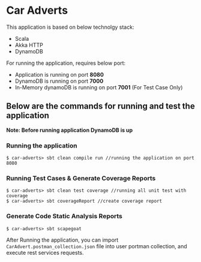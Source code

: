 # Car Adverts
This application is based on below technolgy stack:

- Scala
- Akka HTTP
- DynamoDB

For running the application, requires below port:

- Application is running on port **8080**
- DynamoDB is running on port **7000**
- In-Memory dynamoDB is running on port **7001** (For Test Case Only)

## Below are the commands for running and test the application

**Note: Before running application DynamoDB is up**

### Running the application
```
$ car-adverts> sbt clean compile run //running the application on port 8080
```

### Running Test Cases & Generate Coverage Reports

```
$ car-adverts> sbt clean test coverage //running all unit test with coverage
$ car-adverts> sbt coverageReport //create coverage report
```

### Generate Code Static Analysis Reports
```
$ car-adverts> sbt scapegoat
```

After Running the application, you can import `CarAdvert.postman_collection.json` file into user portman collection, and execute rest services requests.